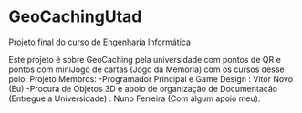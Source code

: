 # GeoCachingUtad
Projeto final do curso de Engenharia Informática

Este projeto é sobre GeoCaching pela universidade com pontos de QR e pontos com miniJogo de cartas (Jogo da Memoria) com os cursos desse polo.
Projeto Membros:
-Programador Principal e Game Design : Vitor Novo (Eu)
-Procura de Objetos 3D e apoio de organização de Documentação (Entregue a Universidade) : Nuno Ferreira (Com algum apoio meu).
